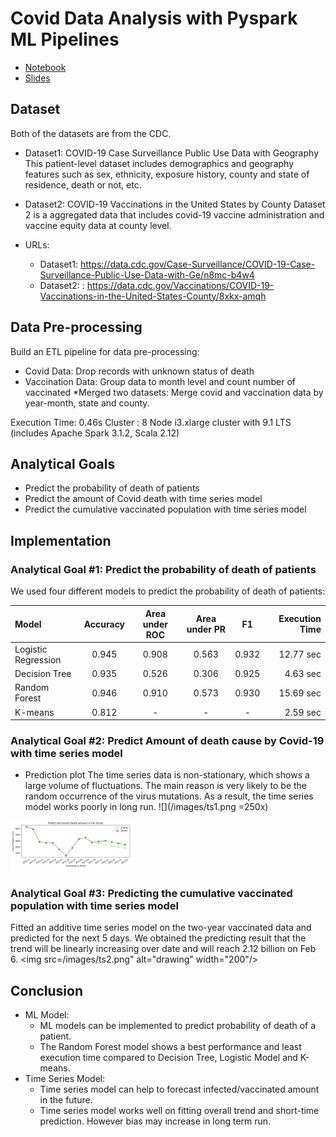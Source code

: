 # Covid Data Analysis with Pyspark ML Pipelines
* [Notebook](https://github.com/youngzyx/covid_predict/blob/main/covid_data_analysis.ipynb)
* [Slides](https://github.com/youngzyx/covid_predict/blob/main/covid_data_analysis.pdf)

## Dataset
Both of the datasets are from the CDC. 
* Dataset1: COVID-19 Case Surveillance Public Use Data with Geography
This patient-level dataset includes demographics and geography features such as sex, ethnicity, exposure history, county and state of residence, death or not, etc. 

* Dataset2: COVID-19 Vaccinations in the United States by County
Dataset 2 is a aggregated data that includes covid-19 vaccine administration and vaccine equity data at county level.

* URLs: 
    * Dataset1: https://data.cdc.gov/Case-Surveillance/COVID-19-Case-Surveillance-Public-Use-Data-with-Ge/n8mc-b4w4
    * Dataset2: : https://data.cdc.gov/Vaccinations/COVID-19-Vaccinations-in-the-United-States-County/8xkx-amqh

## Data Pre-processing
Build an ETL pipeline for data pre-processing:
* Covid Data: Drop records with unknown status of death
* Vaccination Data: Group data to month level and count number of vaccinated
*Merged two datasets: Merge covid and vaccination data by year-month, state and county.

Execution Time: 0.46s
Cluster : 8 Node i3.xlarge cluster with 9.1 LTS (includes Apache Spark 3.1.2, Scala 2.12)

## Analytical Goals
* Predict the probability of death of patients
* Predict the amount of Covid death with time series model
* Predict the cumulative vaccinated population with time series model

## Implementation
### Analytical Goal #1: Predict the probability of death of patients
We used four different models to predict the probability of death of patients:

| Model | Accuracy | Area under ROC | Area under PR | F1 | Execution Time |
| :---- | :-----:  | :-----------:  | :----------:  | :---:  | --------:  |
| Logistic Regression| 0.945 | 0.908 | 0.563 | 0.932 | 12.77 sec |
| Decision Tree | 0.935 | 0.526 | 0.306 | 0.925 | 4.63 sec | 
| Random Forest | 0.946 | 0.910 | 0.573 | 0.930 | 15.69 sec | 
| K-means | 0.812|  - | - | - | 2.59 sec|

### Analytical Goal #2: Predict Amount of death cause by Covid-19 with time series model
* Prediction plot
The time series data is non-stationary, which shows a large volume of fluctuations. The main reason is very likely to be the random occurrence of the virus mutations. As a result, the time series model works poorly in long run. 
![](/images/ts1.png =250x)
<img src="/images/ts1.png" alt="drawing" width="200"/>


### Analytical Goal #3: Predicting the cumulative vaccinated population with time series model 
Fitted an additive time series model on the two-year vaccinated data and predicted for the next 5 days. We obtained the predicting result that the trend will be linearly increasing over date and will reach 2.12 billion on Feb 6.
<img src=/images/ts2.png" alt="drawing" width="200"/>

## Conclusion
* ML Model:
   * ML models can be implemented to predict probability of death of a patient.
   * The Random Forest model shows a best performance and least execution time compared to Decision Tree, Logistic Model and K-means. 
* Time Series Model:
   * Time series model can help to forecast infected/vaccinated amount in the future.
   * Time series model works well on fitting overall trend and short-time prediction. However bias may increase in long term run.



